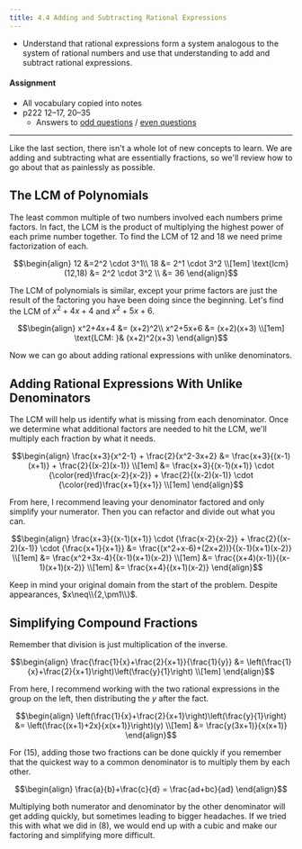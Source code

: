 ```yaml
---
title: 4.4 Adding and Subtracting Rational Expressions
---
```


- Understand that rational expressions form a system analogous to the system of rational numbers and use that understanding to add and subtract rational expressions.

#### Assignment

- All vocabulary copied into notes
- p222 12–17, 20–35
  - Answers to [odd questions]({{site.baseurl}}/misc/alg2-odd-answers.pdf) / [even questions]({{site.baseurl}}/misc/alg2-even-answers.pdf)

---

Like the last section, there isn't a whole lot of new concepts to learn. We are adding and subtracting what are essentially fractions, so we'll review how to go about that as painlessly as possible.

## The LCM of Polynomials

The least common multiple of two numbers involved each numbers prime factors. In fact, the LCM is the product of multiplying the highest power of each prime number together. To find the LCM of 12 and 18 we need prime factorization of each.

$$\begin{align}
12 &=2^2 \cdot 3^1\\
18 &= 2^1 \cdot 3^2 \\[1em]
\text{lcm}(12,18) &= 2^2 \cdot 3^2 \\
                  &= 36
\end{align}$$

The LCM of polynomials is similar, except your prime factors are just the result of the factoring you have been doing since the beginning. Let's find the LCM of $x^2+4x+4$ and $x^2+5x+6$.

$$\begin{align}
x^2+4x+4 &= (x+2)^2\\
x^2+5x+6 &= (x+2)(x+3) \\[1em]
\text{LCM: }& (x+2)^2(x+3)
\end{align}$$

Now we can go about adding rational expressions with unlike denominators.

## Adding Rational Expressions With Unlike Denominators

The LCM will help us identify what is missing from each denominator. Once we determine what additional factors are needed to hit the LCM, we'll multiply each fraction by what it needs.

$$\begin{align}
\frac{x+3}{x^2-1} + \frac{2}{x^2-3x+2} &= \frac{x+3}{(x-1)(x+1)} + \frac{2}{(x-2)(x-1)} \\[1em]
&= \frac{x+3}{(x-1)(x+1)} \cdot {\color{red}\frac{x-2}{x-2}} +
   \frac{2}{(x-2)(x-1)} \cdot {\color{red}\frac{x+1}{x+1}} \\[1em]
\end{align}$$

From here, I recommend leaving your denominator factored and only simplify your numerator. Then you can refactor and divide out what you can.

$$\begin{align}
\frac{x+3}{(x-1)(x+1)} \cdot {\frac{x-2}{x-2}} +
   \frac{2}{(x-2)(x-1)} \cdot {\frac{x+1}{x+1}}
   &= \frac{(x^2+x-6)+(2x+2))}{(x-1)(x+1)(x-2)} \\[1em]
   &= \frac{x^2+3x-4}{(x-1)(x+1)(x-2)} \\[1em]
   &= \frac{(x+4)(x-1)}{(x-1)(x+1)(x-2)} \\[1em]
   &= \frac{x+4}{(x+1)(x-2)}
\end{align}$$

Keep in mind your original domain from the start of the problem. Despite appearances, $x\neq\\{2,\pm1\\}$.

## Simplifying Compound Fractions

Remember that division is just multiplication of the inverse.

$$\begin{align}
\frac{\frac{1}{x}+\frac{2}{x+1}}{\frac{1}{y}}
  &= \left(\frac{1}{x}+\frac{2}{x+1}\right)\left(\frac{y}{1}\right) \\[1em]
\end{align}$$

From here, I recommend working with the two rational expressions in the group on the left, then distributing the $y$ after the fact.

$$\begin{align}
\left(\frac{1}{x}+\frac{2}{x+1}\right)\left(\frac{y}{1}\right)
  &= \left(\frac{(x+1)+2x}{x(x+1)}\right)(y) \\[1em]
  &= \frac{y(3x+1)}{x(x+1)}
\end{align}$$

For $(15)$, adding those two fractions can be done quickly if you remember that the quickest way to a common denominator is to multiply them by each other.

$$\begin{align}
\frac{a}{b}+\frac{c}{d} = \frac{ad+bc}{ad}
\end{align}$$

Multiplying both numerator and denominator by the other denominator will get adding quickly, but sometimes leading to bigger headaches. If we tried this with what we did in $(8)$, we would end up with a cubic and make our factoring and simplifying more difficult.
